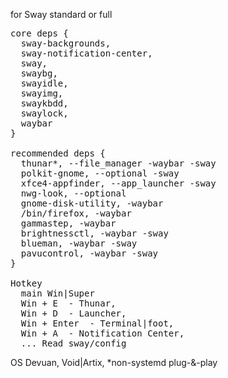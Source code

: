 for Sway standard or full <br>
<pre>
core deps {
  sway-backgrounds,
  sway-notification-center,
  sway,
  swaybg,
  swayidle,
  swayimg,
  swaykbdd,
  swaylock,
  waybar
}
  
recommended deps { 
  thunar*, --file_manager -waybar -sway
  polkit-gnome, --optional -sway
  xfce4-appfinder, --app_launcher -sway
  nwg-look, --optional
  gnome-disk-utility, -waybar 
  /bin/firefox, -waybar
  gammastep, -waybar
  brightnessctl, -waybar -sway
  blueman, -waybar -sway
  pavucontrol, -waybar -sway
}

Hotkey 
  main Win|Super
  Win + E  - Thunar,
  Win + D  - Launcher,
  Win + Enter  - Terminal|foot,
  Win + A  - Notification Center,
  ... Read sway/config
</pre>

OS Devuan, Void|Artix, *non-systemd plug-&-play
